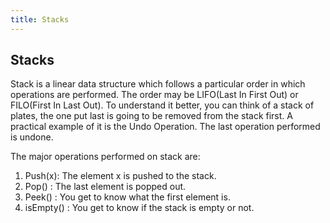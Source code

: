 ```yaml
---
title: Stacks
---
```

## Stacks

Stack is a linear data structure which follows a particular order in which operations are performed.
The order may be LIFO(Last In First Out) or FILO(First In Last Out). To understand it better, you can think of a stack of plates, the one put last is going to be removed from the stack first. A practical example of it is the Undo Operation. The last operation performed is undone.

The major operations performed on stack are:
1. Push(x): The element x is pushed to the stack.
2. Pop() : The last element is popped out.
3. Peek() : You get to know what the first element is.
4. isEmpty() : You get to know if the stack is empty or not.
